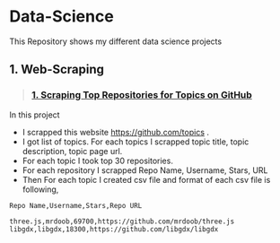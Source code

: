 # Data-Science
This Repository shows my different data science projects

## 1. Web-Scraping


> ### [1. Scraping Top Repositories for Topics on GitHub](https://github.com/patelom5917/Data-Science/blob/master/Web-Scraping/Scraping%20Top%20Repositories%20for%20Topics%20on%20GitHub.ipynb)
In this project

- I scrapped this website https://github.com/topics .
- I got list of topics. For each topics I scrapped topic title, topic description, topic page url.
- For each topic I took top 30 repositories.
- For each repository I scrapped Repo Name, Username, Stars, URL
- Then For each topic I created csv file and format of each csv file is following,

```
Repo Name,Username,Stars,Repo URL

three.js,mrdoob,69700,https://github.com/mrdoob/three.js
libgdx,libgdx,18300,https://github.com/libgdx/libgdx

```
